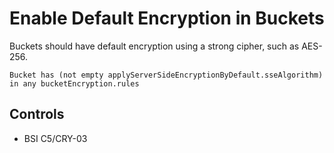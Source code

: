 # Enable Default Encryption in Buckets

Buckets should have default encryption using a strong cipher, such as AES-256.

```ccl
Bucket has (not empty applyServerSideEncryptionByDefault.sseAlgorithm) in any bucketEncryption.rules
```

## Controls

* BSI C5/CRY-03
